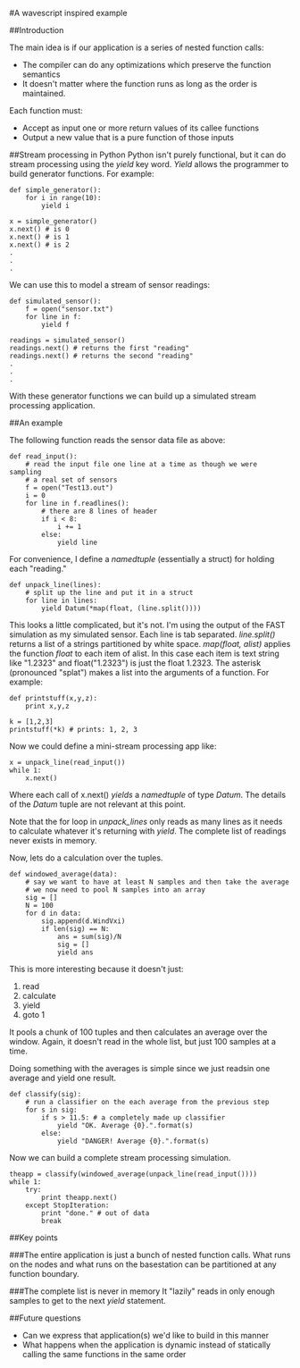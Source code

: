 #A wavescript inspired example

##Introduction 

The main idea is if our application is a series of nested function calls:
- The compiler can do any optimizations which preserve the function semantics
- It doesn't matter where the function runs as long as the order is maintained.

Each function must:
- Accept as input one or more return values of its callee functions
- Output a new value that is a pure function of those inputs

##Stream processing in Python
Python isn't purely functional, but it can do stream processing using the 
*yield* key word.  *Yield* allows the programmer to build generator functions.
For example:

    def simple_generator():
        for i in range(10):
            yield i

    x = simple_generator()
    x.next() # is 0
    x.next() # is 1
    x.next() # is 2
    .
    .
    .
        
We can use this to model a stream of sensor readings:

    def simulated_sensor():
        f = open("sensor.txt")
        for line in f:
            yield f

    readings = simulated_sensor()
    readings.next() # returns the first "reading"
    readings.next() # returns the second "reading"
    .
    .
    .

With these generator functions we can build up a simulated stream processing
application.

##An example

The following function reads the sensor data file as above:

    def read_input():
        # read the input file one line at a time as though we were sampling
        # a real set of sensors
        f = open("Test13.out")
        i = 0
        for line in f.readlines():
            # there are 8 lines of header
            if i < 8:
                i += 1
            else:
                yield line

For convenience, I define a *namedtuple* (essentially a struct) for holding each
"reading."

    def unpack_line(lines):
        # split up the line and put it in a struct
        for line in lines:
            yield Datum(*map(float, (line.split())))

This looks a little complicated, but it's not.  I'm using the output of the FAST
simulation as my simulated sensor.  Each line is tab separated.  *line.split()*
returns a list of a strings partitioned by white space. *map(float, alist)* applies
the function *float* to each item of alist.  In this case each item
is text string like "1.2323" and float("1.2323") is just the float 1.2323.  The
asterisk (pronounced "splat") makes a list into the arguments of a function.  For
example:

    def printstuff(x,y,z):
        print x,y,z

    k = [1,2,3]
    printstuff(*k) # prints: 1, 2, 3

Now we could define a mini-stream processing app like:

    x = unpack_line(read_input())
    while 1:
        x.next()

Where each call of x.next() *yields* a *namedtuple* of type *Datum*.  The details
of the *Datum* tuple are not relevant at this point.

Note that the for loop in *unpack_lines* only reads as many lines as it needs
to calculate whatever it's returning with *yield*.  The complete list of readings
never exists in memory.

Now, lets do a calculation over the tuples.

    def windowed_average(data):
        # say we want to have at least N samples and then take the average
        # we now need to pool N samples into an array
        sig = []
        N = 100
        for d in data:
            sig.append(d.WindVxi)
            if len(sig) == N:
                ans = sum(sig)/N
                sig = []
                yield ans 

This is more interesting because it doesn't just:
1. read 
2. calculate 
3. yield 
4. goto 1

It pools a chunk of 100 tuples and then calculates an average over the window. 
Again, it doesn't read in the whole list, but just 100 samples at a time.

Doing something with the averages is simple since we just readsin one average and yield
one result.

    def classify(sig):
        # run a classifier on the each average from the previous step
        for s in sig:
            if s > 11.5: # a completely made up classifier
                yield "OK. Average {0}.".format(s)
            else:
                yield "DANGER! Average {0}.".format(s)

Now we can build a complete stream processing simulation.

    theapp = classify(windowed_average(unpack_line(read_input())))
    while 1:
        try:
            print theapp.next()
        except StopIteration:
            print "done." # out of data
            break

##Key points

###The entire application is just a bunch of nested function calls.
What runs on the nodes and what runs on the basestation can be partitioned
at any function boundary.

###The complete list is never in memory
It "lazily" reads in only enough samples to get to the next *yield* statement.

##Future questions
- Can we express that application(s) we'd like to build in this manner
- What happens when the application is dynamic instead of statically calling
the same functions in the same order
